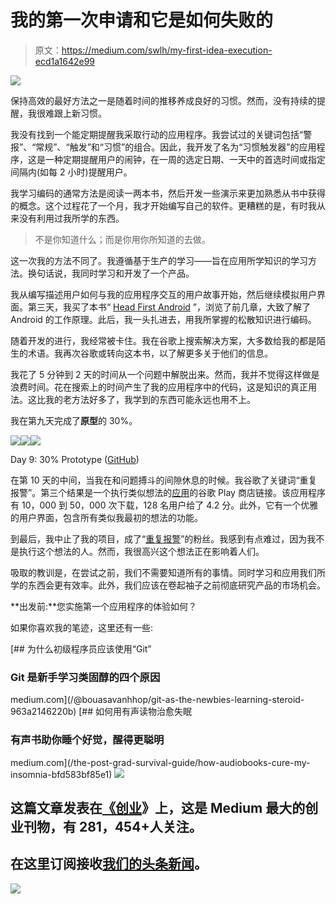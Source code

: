 # 我的第一次申请和它是如何失败的

> 原文：<https://medium.com/swlh/my-first-idea-execution-ecd1a1642e99>

![](img/3adb92b7d41c1ca5301d8671030cec9d.png)

保持高效的最好方法之一是随着时间的推移养成良好的习惯。然而，没有持续的提醒，我很难跟上新习惯。

我没有找到一个能定期提醒我采取行动的应用程序。我尝试过的关键词包括“警报”、“常规”、“触发”和“习惯”的组合。因此，我开发了名为“习惯触发器”的应用程序，这是一种定期提醒用户的闹钟，在一周的选定日期、一天中的首选时间或指定间隔内(如每 2 小时)提醒用户。

我学习编码的通常方法是阅读一两本书，然后开发一些演示来更加熟悉从书中获得的概念。这个过程花了一个月，我才开始编写自己的软件。更糟糕的是，有时我从来没有利用过我所学的东西。

> 不是你知道什么；而是你用你所知道的去做。

这一次我的方法不同了。我遵循基于生产的学习——旨在应用所学知识的学习方法。换句话说，我同时学习和开发了一个产品。

我从编写描述用户如何与我的应用程序交互的用户故事开始，然后继续模拟用户界面。第三天，我买了本书“ [Head First Android](https://goo.gl/C8ndHD) ”，浏览了前几章，大致了解了 Android 的工作原理。此后，我一头扎进去，用我所掌握的松散知识进行编码。

随着开发的进行，我经常被卡住。我在谷歌上搜索解决方案，大多数给我的都是陌生的术语。我再次谷歌或转向这本书，以了解更多关于他们的信息。

我花了 5 分钟到 2 天的时间从一个问题中解脱出来。然而，我并不觉得这样做是浪费时间。花在搜索上的时间产生了我的应用程序中的代码，这是知识的真正用法。这比我的老方法好多了，我学到的东西可能永远也用不上。

我在第九天完成了**原型**的 30%。

![](img/823f1673ac98d7b81aba55f93cc96c42.png)![](img/f17fd1a30a26be5908f941aa33a31c4b.png)![](img/f2bc8fb6e6f2ea513278aee9b4e0ca27.png)

Day 9: 30% Prototype ([GitHub](https://github.com/NERDYLIZARD/HabbitTrigger))

在第 10 天的中间，当我在和问题搏斗的间隙休息的时候。我谷歌了关键词“重复报警”。第三个结果是一个执行类似想法的[应用](https://goo.gl/uuyt85)的谷歌 Play 商店链接。该应用程序有 10，000 到 50，000 次下载，128 名用户给了 4.2 分。此外，它有一个优雅的用户界面，包含所有类似我最初的想法的功能。

到最后，我中止了我的项目，成了“[重复报警](https://goo.gl/uuyt85)”的粉丝。我感到有点难过，因为我不是执行这个想法的人。然而，我很高兴这个想法正在影响着人们。

吸取的教训是，在尝试之前，我们不需要知道所有的事情。同时学习和应用我们所学的东西会更有效率。此外，我们应该在卷起袖子之前彻底研究产品的市场机会。

**出发前:**您实施第一个应用程序的体验如何？

如果你喜欢我的笔迹，这里还有一些:

[](/@bouasavanhhop/git-as-the-newbies-learning-steroid-963a2146220b) [## 为什么初级程序员应该使用“Git”

### Git 是新手学习类固醇的四个原因

medium.com](/@bouasavanhhop/git-as-the-newbies-learning-steroid-963a2146220b) [](/the-post-grad-survival-guide/how-audiobooks-cure-my-insomnia-bfd583bf85e1) [## 如何用有声读物治愈失眠

### 有声书助你睡个好觉，醒得更聪明

medium.com](/the-post-grad-survival-guide/how-audiobooks-cure-my-insomnia-bfd583bf85e1) ![](img/731acf26f5d44fdc58d99a6388fe935d.png)

## 这篇文章发表在[《创业](https://medium.com/swlh)》上，这是 Medium 最大的创业刊物，有 281，454+人关注。

## 在这里订阅接收[我们的头条新闻](http://growthsupply.com/the-startup-newsletter/)。

![](img/731acf26f5d44fdc58d99a6388fe935d.png)